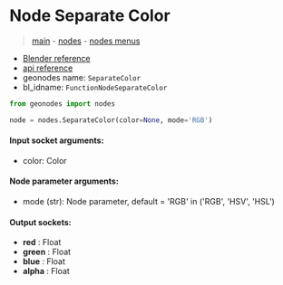 # Node Separate Color

> [main](../structure.md) - [nodes](nodes.md) - [nodes menus](nodes_menus.md)

- [Blender reference](https://docs.blender.org/manual/en/latest/modeling/geometry_nodes/color/separate_color.html)
- [api reference](https://docs.blender.org/api/current/bpy.types.FunctionNodeSeparateColor.html)
- geonodes name: `SeparateColor`
- bl_idname: `FunctionNodeSeparateColor`

```python
from geonodes import nodes

node = nodes.SeparateColor(color=None, mode='RGB')
```

#### Input socket arguments:

- color: Color

#### Node parameter arguments:

- mode (str): Node parameter, default = 'RGB' in ('RGB', 'HSV', 'HSL')

#### Output sockets:

- **red** : Float
- **green** : Float
- **blue** : Float
- **alpha** : Float

